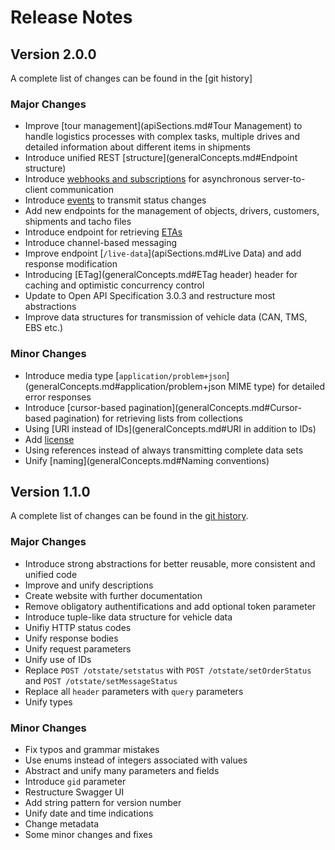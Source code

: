 # Release Notes

## Version 2.0.0
A complete list of changes can be found in the [git history]

### Major Changes
- Improve [tour management](apiSections.md#Tour Management) to handle logistics processes with complex tasks, multiple drives and detailed information about different items in shipments
- Introduce unified REST [structure](generalConcepts.md#Endpoint structure)
- Introduce [webhooks and subscriptions](generalConcepts.md#Callbacks) for asynchronous server-to-client communication 
- Introduce [events](apiSections.md#Events) to transmit status changes 
- Add new endpoints for the management of objects, drivers, customers, shipments and tacho files
- Introduce endpoint for retrieving [ETAs](apiSections.md#ETA)
- Introduce channel-based messaging
- Improve endpoint [`/live-data`](apiSections.md#Live Data) and add response modification
- Introducing [ETag](generalConcepts.md#ETag header) header for caching and optimistic concurrency control 
- Update to Open API Specification 3.0.3 and restructure most abstractions
- Improve data structures for transmission of vehicle data (CAN, TMS, EBS etc.)
### Minor Changes
- Introduce media type [`application/problem+json`](generalConcepts.md#application/problem+json MIME type) for detailed error responses 
- Introduce [cursor-based pagination](generalConcepts.md#Cursor-based pagination) for retrieving lists from collections
- Using [URI instead of IDs](generalConcepts.md#URI in addition to IDs)
- Add [license](https://gitlab.com/opentelematics/otdata/-/blob/master/LICENSE)
- Using references instead of always transmitting complete data sets
- Unify [naming](generalConcepts.md#Naming conventions) 

## Version 1.1.0 
A complete list of changes can be found in the [git history](https://gitlab.com/opentelematics/otdata/-/tree/1.1.0).

### Major Changes
- Introduce strong abstractions for better reusable, more consistent and unified code
- Improve and unify descriptions
- Create website with further documentation
- Remove obligatory authentifications and add optional token parameter
- Introduce tuple-like data structure for vehicle data
- Unifiy HTTP status codes
- Unify response bodies
- Unify request parameters
- Unify use of IDs
- Replace `POST /otstate/setstatus` with `POST /otstate/setOrderStatus` and `POST /otstate/setMessageStatus`
- Replace all `header` parameters with `query` parameters
- Unify types

### Minor Changes
- Fix typos and grammar mistakes
- Use enums instead of integers associated with values 
- Abstract and unify many parameters and fields
- Introduce `gid` parameter
- Restructure Swagger UI
- Add string pattern for version number
- Unify date and time indications
- Change metadata
- Some minor changes and fixes
